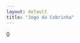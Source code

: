```yaml
---
layout: default
title: "Jogo da Cobrinha"
---
```

<div id="score">0</div>
<canvas id="gameCanvas" class="game BLOG_video_embed" width="400" height="400"></canvas>
<script type="text/javascript">
	const board_border = 'black';
	const board_background = 'white';
	const snake_col = 'lightblue';
	const snake_border = 'darkblue';
	const food_col = 'lightgreen';
	const food_border = 'darkgreen';

	let snake = [
		{x: 200, y: 200},
		{x: 190, y: 200},
		{x: 180, y: 200},
		{x: 170, y: 200},
		{x: 170, y: 200},
	];


	let score = 0;

	let food_x;
	let food_y;

	let changing_direction = false;

	let dx = 10;
	let dy = 0;

	const snakeboard = document.getElementById("gameCanvas");
	const snakeboard_ctx = snakeboard.getContext("2d");

	main();

	gen_food();

	document.addEventListener('keydown', change_direction);
	window.addEventListener('close', function() {
		dataLayer.push({event: game-finished, score: score});
	});

	function main() {

		if(has_game_ended()) return;
		changing_direction = false;
		setTimeout(function onTick(){
			clearCanvas();
			drawFood();
			move_snake();
			drawSnake();

			main();

		}, 100);
	}

	function clearCanvas() {
		snakeboard_ctx.fillStyle = board_background;
		snakeboard_ctx.strokeStyle = board_border;
		snakeboard_ctx.fillRect(0, 0, snakeboard.width, snakeboard.height);
		snakeboard_ctx.strokeRect(0, 0, snakeboard.width, snakeboard.height);
	}

	function drawSnake() {
		snake.forEach(drawSnakePart);
	}

	function drawFood() {
		snakeboard_ctx.fillStyle = food_col;
		snakeboard_ctx.strokeStyle = food_border;
		snakeboard_ctx.fillRect(food_x, food_y, 10, 10);
		snakeboard_ctx.strokeRect(food_x, food_y, 10, 10);
	}

	function drawSnakePart(snakePart) {
		snakeboard_ctx.fillStyle = snake_col;
		snakeboard_ctx.strokeStyle = snake_border;
		snakeboard_ctx.fillRect(snakePart.x, snakePart.y, 10, 10);
		snakeboard_ctx.strokeRect(snakePart.x, snakePart.y, 10, 10);
	}

	function move_snake() {
		const head = {x: snake[0].x + dx, y: snake[0].y + dy};

		snake.unshift(head);
		const has_eaten_food = snake[0].x === food_x && snake[0].y === food_y;
		if(has_eaten_food) {

			score += 10;

			document.getElementById('score').innerHTML = score;

			gen_food();
		} else {

			snake.pop();
		}
	}

	function has_game_ended() {
		for(let i=4; i<snake.length; i++) {
			if(snake[i].x === snake[0].x && snake[i].y === snake[0].y) return true;
		}
		const hitLeftWall = snake[0].x < 0;
		const hitRightWall = snake[0].x > snakeboard.width - 10;
		const hitToptWall = snake[0].y < 0;
		const hitBottomWall = snake[0].y > snakeboard.height - 10;
		return hitLeftWall || hitRightWall || hitToptWall || hitBottomWall;
	}

	function change_direction(event) {
		const LEFT_KEY = 37;
		const RIGHT_KEY = 39;
		const UP_KEY = 38;
		const DOWN_KEY = 40;

		if(changing_direction) return;
		changing_direction = true;
		const keyPressed = event.keyCode;
		const goingUp = dy === -10;
		const goingDown = dy === 10;
		const goingRight = dx === 10;
		const goingLeft = dx === -10;

		if(keyPressed === LEFT_KEY && !goingRight) {
			dx = -10;
			dy = 0;
		}

		if(keyPressed === UP_KEY && !goingDown) {
			dx = 0;
			dy = -10;
		}

		if(keyPressed === RIGHT_KEY && !goingLeft) {
			dx = 10;
			dy = 0;
		}

		if(keyPressed === DOWN_KEY && !goingUp) {
			dx = 0;
			dy = 10;
		}
	}

	function random_food(min, max) {
		return Math.round((Math.random() * (max-min) + min) / 10) * 10;
	}

	function gen_food() {
		food_x = random_food(0, snakeboard.width - 10);
		food_y = random_food(0, snakeboard.height - 10);

		snake.forEach(function has_snake_eaten_food(part) {
			const has_eaten = part.x == food_x && part.y == food_y;
			if(has_eaten) gen_food();
		});
	}

</script>
